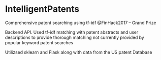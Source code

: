 # IntelligentPatents
Comprehensive patent searching using tf-idf @FinHack2017 – Grand Prize

Backend API. Used tf-idf matching with patent abstracts and user descriptions to provide thorough matching not currently provided by popular keyword patent searches

Utilizsed sklearn and Flask along with data from the US patent Database
